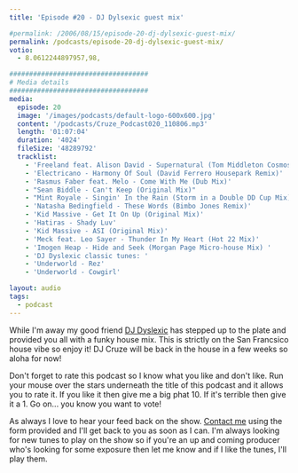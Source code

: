 ```yaml
---
title: 'Episode #20 - DJ Dylsexic guest mix'

#permalink: /2006/08/15/episode-20-dj-dylsexic-guest-mix/
permalink: /podcasts/episode-20-dj-dylsexic-guest-mix/
votio:
  - 8.0612244897957,98,

###################################
# Media details
###################################
media:
  episode: 20
  image: '/images/podcasts/default-logo-600x600.jpg'
  content: '/podcasts/Cruze_Podcast020_110806.mp3'
  length: '01:07:04'
  duration: '4024'
  fileSize: '48289792'
  tracklist:
    - 'Freeland feat. Alison David - Supernatural (Tom Middleton Cosmos Mix)'
    - 'Electricano - Harmony Of Soul (David Ferrero Housepark Remix)'
    - 'Rasmus Faber feat. Melo - Come With Me (Dub Mix)'
    - "Sean Biddle - Can't Keep (Original Mix)"
    - "Mint Royale - Singin' In the Rain (Storm in a Double DD Cup Mix)"
    - 'Natasha Bedingfield - These Words (Bimbo Jones Remix)'
    - 'Kid Massive - Get It On Up (Original Mix)'
    - 'Hatiras - Shady Luv'
    - 'Kid Massive - ASI (Original Mix)'
    - 'Meck feat. Leo Sayer - Thunder In My Heart (Hot 22 Mix)'
    - 'Imogen Heap - Hide and Seek (Morgan Page Micro-house Mix) '
    - 'DJ Dyslexic classic tunes: '
    - 'Underworld - Rez'
    - 'Underworld - Cowgirl'

layout: audio
tags:
  - podcast
---
```


While I'm away my good friend [DJ Dyslexic][1] has stepped up to the plate and provided you all with a funky house mix. This is strictly on the San Francsico house vibe so enjoy it! DJ Cruze will be back in the house in a few weeks so aloha for now!

Don't forget to rate this podcast so I know what you like and don't like. Run your mouse over the stars underneath the title of this podcast and it allows you to rate it. If you like it then give me a big phat 10. If it's terrible then give it a 1. Go on... you know you want to vote!

As always I love to hear your feed back on the show. [Contact me][2] using the form provided and I'll get back to you as soon as I can. I'm always looking for new tunes to play on the show so if you're an up and coming producer who's looking for some exposure then let me know and if I like the tunes, I'll play them.

[1]: http://www.djdyslexic.com/
[2]: /contact
